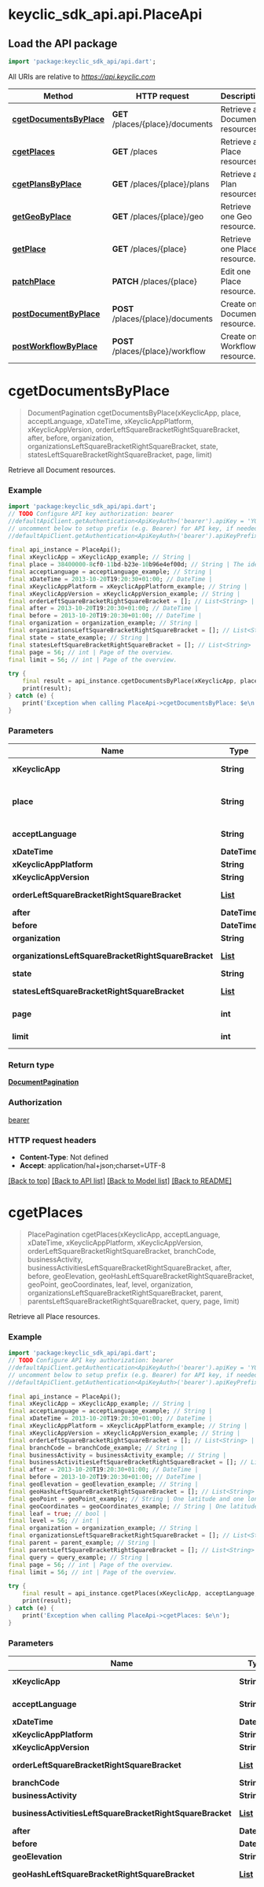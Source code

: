 # keyclic_sdk_api.api.PlaceApi

## Load the API package
```dart
import 'package:keyclic_sdk_api/api.dart';
```

All URIs are relative to *https://api.keyclic.com*

Method | HTTP request | Description
------------- | ------------- | -------------
[**cgetDocumentsByPlace**](PlaceApi.md#cgetdocumentsbyplace) | **GET** /places/{place}/documents | Retrieve all Document resources.
[**cgetPlaces**](PlaceApi.md#cgetplaces) | **GET** /places | Retrieve all Place resources.
[**cgetPlansByPlace**](PlaceApi.md#cgetplansbyplace) | **GET** /places/{place}/plans | Retrieve all Plan resources.
[**getGeoByPlace**](PlaceApi.md#getgeobyplace) | **GET** /places/{place}/geo | Retrieve one Geo resource.
[**getPlace**](PlaceApi.md#getplace) | **GET** /places/{place} | Retrieve one Place resource.
[**patchPlace**](PlaceApi.md#patchplace) | **PATCH** /places/{place} | Edit one Place resource.
[**postDocumentByPlace**](PlaceApi.md#postdocumentbyplace) | **POST** /places/{place}/documents | Create one Document resource.
[**postWorkflowByPlace**](PlaceApi.md#postworkflowbyplace) | **POST** /places/{place}/workflow | Create one Workflow resource.


# **cgetDocumentsByPlace**
> DocumentPagination cgetDocumentsByPlace(xKeyclicApp, place, acceptLanguage, xDateTime, xKeyclicAppPlatform, xKeyclicAppVersion, orderLeftSquareBracketRightSquareBracket, after, before, organization, organizationsLeftSquareBracketRightSquareBracket, state, statesLeftSquareBracketRightSquareBracket, page, limit)

Retrieve all Document resources.

### Example
```dart
import 'package:keyclic_sdk_api/api.dart';
// TODO Configure API key authorization: bearer
//defaultApiClient.getAuthentication<ApiKeyAuth>('bearer').apiKey = 'YOUR_API_KEY';
// uncomment below to setup prefix (e.g. Bearer) for API key, if needed
//defaultApiClient.getAuthentication<ApiKeyAuth>('bearer').apiKeyPrefix = 'Bearer';

final api_instance = PlaceApi();
final xKeyclicApp = xKeyclicApp_example; // String | 
final place = 38400000-8cf0-11bd-b23e-10b96e4ef00d; // String | The identifier of the resource.
final acceptLanguage = acceptLanguage_example; // String | 
final xDateTime = 2013-10-20T19:20:30+01:00; // DateTime | 
final xKeyclicAppPlatform = xKeyclicAppPlatform_example; // String | 
final xKeyclicAppVersion = xKeyclicAppVersion_example; // String | 
final orderLeftSquareBracketRightSquareBracket = []; // List<String> | 
final after = 2013-10-20T19:20:30+01:00; // DateTime | 
final before = 2013-10-20T19:20:30+01:00; // DateTime | 
final organization = organization_example; // String | 
final organizationsLeftSquareBracketRightSquareBracket = []; // List<String> | 
final state = state_example; // String | 
final statesLeftSquareBracketRightSquareBracket = []; // List<String> | 
final page = 56; // int | Page of the overview.
final limit = 56; // int | Page of the overview.

try {
    final result = api_instance.cgetDocumentsByPlace(xKeyclicApp, place, acceptLanguage, xDateTime, xKeyclicAppPlatform, xKeyclicAppVersion, orderLeftSquareBracketRightSquareBracket, after, before, organization, organizationsLeftSquareBracketRightSquareBracket, state, statesLeftSquareBracketRightSquareBracket, page, limit);
    print(result);
} catch (e) {
    print('Exception when calling PlaceApi->cgetDocumentsByPlace: $e\n');
}
```

### Parameters

Name | Type | Description  | Notes
------------- | ------------- | ------------- | -------------
 **xKeyclicApp** | **String**|  | [default to 'com.keyclic.app']
 **place** | **String**| The identifier of the resource. | 
 **acceptLanguage** | **String**|  | [optional] [default to 'en-US']
 **xDateTime** | **DateTime**|  | [optional] 
 **xKeyclicAppPlatform** | **String**|  | [optional] 
 **xKeyclicAppVersion** | **String**|  | [optional] 
 **orderLeftSquareBracketRightSquareBracket** | [**List<String>**](String.md)|  | [optional] [default to const []]
 **after** | **DateTime**|  | [optional] 
 **before** | **DateTime**|  | [optional] 
 **organization** | **String**|  | [optional] 
 **organizationsLeftSquareBracketRightSquareBracket** | [**List<String>**](String.md)|  | [optional] [default to const []]
 **state** | **String**|  | [optional] 
 **statesLeftSquareBracketRightSquareBracket** | [**List<String>**](String.md)|  | [optional] [default to const []]
 **page** | **int**| Page of the overview. | [optional] [default to 1]
 **limit** | **int**| Page of the overview. | [optional] [default to 10]

### Return type

[**DocumentPagination**](DocumentPagination.md)

### Authorization

[bearer](../README.md#bearer)

### HTTP request headers

 - **Content-Type**: Not defined
 - **Accept**: application/hal+json;charset=UTF-8

[[Back to top]](#) [[Back to API list]](../README.md#documentation-for-api-endpoints) [[Back to Model list]](../README.md#documentation-for-models) [[Back to README]](../README.md)

# **cgetPlaces**
> PlacePagination cgetPlaces(xKeyclicApp, acceptLanguage, xDateTime, xKeyclicAppPlatform, xKeyclicAppVersion, orderLeftSquareBracketRightSquareBracket, branchCode, businessActivity, businessActivitiesLeftSquareBracketRightSquareBracket, after, before, geoElevation, geoHashLeftSquareBracketRightSquareBracket, geoPoint, geoCoordinates, leaf, level, organization, organizationsLeftSquareBracketRightSquareBracket, parent, parentsLeftSquareBracketRightSquareBracket, query, page, limit)

Retrieve all Place resources.

### Example
```dart
import 'package:keyclic_sdk_api/api.dart';
// TODO Configure API key authorization: bearer
//defaultApiClient.getAuthentication<ApiKeyAuth>('bearer').apiKey = 'YOUR_API_KEY';
// uncomment below to setup prefix (e.g. Bearer) for API key, if needed
//defaultApiClient.getAuthentication<ApiKeyAuth>('bearer').apiKeyPrefix = 'Bearer';

final api_instance = PlaceApi();
final xKeyclicApp = xKeyclicApp_example; // String | 
final acceptLanguage = acceptLanguage_example; // String | 
final xDateTime = 2013-10-20T19:20:30+01:00; // DateTime | 
final xKeyclicAppPlatform = xKeyclicAppPlatform_example; // String | 
final xKeyclicAppVersion = xKeyclicAppVersion_example; // String | 
final orderLeftSquareBracketRightSquareBracket = []; // List<String> | 
final branchCode = branchCode_example; // String | 
final businessActivity = businessActivity_example; // String | 
final businessActivitiesLeftSquareBracketRightSquareBracket = []; // List<String> | 
final after = 2013-10-20T19:20:30+01:00; // DateTime | 
final before = 2013-10-20T19:20:30+01:00; // DateTime | 
final geoElevation = geoElevation_example; // String | 
final geoHashLeftSquareBracketRightSquareBracket = []; // List<String> | 
final geoPoint = geoPoint_example; // String | One latitude and one longitude serialized and separated by a plus or a minus sign.
final geoCoordinates = geoCoordinates_example; // String | One latitude and one longitude serialized and separated by a plus or a minus sign.
final leaf = true; // bool | 
final level = 56; // int | 
final organization = organization_example; // String | 
final organizationsLeftSquareBracketRightSquareBracket = []; // List<String> | 
final parent = parent_example; // String | 
final parentsLeftSquareBracketRightSquareBracket = []; // List<String> | 
final query = query_example; // String | 
final page = 56; // int | Page of the overview.
final limit = 56; // int | Page of the overview.

try {
    final result = api_instance.cgetPlaces(xKeyclicApp, acceptLanguage, xDateTime, xKeyclicAppPlatform, xKeyclicAppVersion, orderLeftSquareBracketRightSquareBracket, branchCode, businessActivity, businessActivitiesLeftSquareBracketRightSquareBracket, after, before, geoElevation, geoHashLeftSquareBracketRightSquareBracket, geoPoint, geoCoordinates, leaf, level, organization, organizationsLeftSquareBracketRightSquareBracket, parent, parentsLeftSquareBracketRightSquareBracket, query, page, limit);
    print(result);
} catch (e) {
    print('Exception when calling PlaceApi->cgetPlaces: $e\n');
}
```

### Parameters

Name | Type | Description  | Notes
------------- | ------------- | ------------- | -------------
 **xKeyclicApp** | **String**|  | [default to 'com.keyclic.app']
 **acceptLanguage** | **String**|  | [optional] [default to 'en-US']
 **xDateTime** | **DateTime**|  | [optional] 
 **xKeyclicAppPlatform** | **String**|  | [optional] 
 **xKeyclicAppVersion** | **String**|  | [optional] 
 **orderLeftSquareBracketRightSquareBracket** | [**List<String>**](String.md)|  | [optional] [default to const []]
 **branchCode** | **String**|  | [optional] 
 **businessActivity** | **String**|  | [optional] 
 **businessActivitiesLeftSquareBracketRightSquareBracket** | [**List<String>**](String.md)|  | [optional] [default to const []]
 **after** | **DateTime**|  | [optional] 
 **before** | **DateTime**|  | [optional] 
 **geoElevation** | **String**|  | [optional] 
 **geoHashLeftSquareBracketRightSquareBracket** | [**List<String>**](String.md)|  | [optional] [default to const []]
 **geoPoint** | **String**| One latitude and one longitude serialized and separated by a plus or a minus sign. | [optional] 
 **geoCoordinates** | **String**| One latitude and one longitude serialized and separated by a plus or a minus sign. | [optional] 
 **leaf** | **bool**|  | [optional] 
 **level** | **int**|  | [optional] 
 **organization** | **String**|  | [optional] 
 **organizationsLeftSquareBracketRightSquareBracket** | [**List<String>**](String.md)|  | [optional] [default to const []]
 **parent** | **String**|  | [optional] 
 **parentsLeftSquareBracketRightSquareBracket** | [**List<String>**](String.md)|  | [optional] [default to const []]
 **query** | **String**|  | [optional] 
 **page** | **int**| Page of the overview. | [optional] [default to 1]
 **limit** | **int**| Page of the overview. | [optional] [default to 10]

### Return type

[**PlacePagination**](PlacePagination.md)

### Authorization

[bearer](../README.md#bearer)

### HTTP request headers

 - **Content-Type**: Not defined
 - **Accept**: application/hal+json;charset=UTF-8

[[Back to top]](#) [[Back to API list]](../README.md#documentation-for-api-endpoints) [[Back to Model list]](../README.md#documentation-for-models) [[Back to README]](../README.md)

# **cgetPlansByPlace**
> PlanPagination cgetPlansByPlace(xKeyclicApp, place, acceptLanguage, xDateTime, xKeyclicAppPlatform, xKeyclicAppVersion, orderLeftSquareBracketRightSquareBracket, after, before, page, limit)

Retrieve all Plan resources.

### Example
```dart
import 'package:keyclic_sdk_api/api.dart';
// TODO Configure API key authorization: bearer
//defaultApiClient.getAuthentication<ApiKeyAuth>('bearer').apiKey = 'YOUR_API_KEY';
// uncomment below to setup prefix (e.g. Bearer) for API key, if needed
//defaultApiClient.getAuthentication<ApiKeyAuth>('bearer').apiKeyPrefix = 'Bearer';

final api_instance = PlaceApi();
final xKeyclicApp = xKeyclicApp_example; // String | 
final place = 38400000-8cf0-11bd-b23e-10b96e4ef00d; // String | The identifier of the resource.
final acceptLanguage = acceptLanguage_example; // String | 
final xDateTime = 2013-10-20T19:20:30+01:00; // DateTime | 
final xKeyclicAppPlatform = xKeyclicAppPlatform_example; // String | 
final xKeyclicAppVersion = xKeyclicAppVersion_example; // String | 
final orderLeftSquareBracketRightSquareBracket = []; // List<String> | 
final after = 2013-10-20T19:20:30+01:00; // DateTime | 
final before = 2013-10-20T19:20:30+01:00; // DateTime | 
final page = 56; // int | Page of the overview.
final limit = 56; // int | Page of the overview.

try {
    final result = api_instance.cgetPlansByPlace(xKeyclicApp, place, acceptLanguage, xDateTime, xKeyclicAppPlatform, xKeyclicAppVersion, orderLeftSquareBracketRightSquareBracket, after, before, page, limit);
    print(result);
} catch (e) {
    print('Exception when calling PlaceApi->cgetPlansByPlace: $e\n');
}
```

### Parameters

Name | Type | Description  | Notes
------------- | ------------- | ------------- | -------------
 **xKeyclicApp** | **String**|  | [default to 'com.keyclic.app']
 **place** | **String**| The identifier of the resource. | 
 **acceptLanguage** | **String**|  | [optional] [default to 'en-US']
 **xDateTime** | **DateTime**|  | [optional] 
 **xKeyclicAppPlatform** | **String**|  | [optional] 
 **xKeyclicAppVersion** | **String**|  | [optional] 
 **orderLeftSquareBracketRightSquareBracket** | [**List<String>**](String.md)|  | [optional] [default to const []]
 **after** | **DateTime**|  | [optional] 
 **before** | **DateTime**|  | [optional] 
 **page** | **int**| Page of the overview. | [optional] [default to 1]
 **limit** | **int**| Page of the overview. | [optional] [default to 10]

### Return type

[**PlanPagination**](PlanPagination.md)

### Authorization

[bearer](../README.md#bearer)

### HTTP request headers

 - **Content-Type**: Not defined
 - **Accept**: application/hal+json;charset=UTF-8

[[Back to top]](#) [[Back to API list]](../README.md#documentation-for-api-endpoints) [[Back to Model list]](../README.md#documentation-for-models) [[Back to README]](../README.md)

# **getGeoByPlace**
> GeoShape getGeoByPlace(xKeyclicApp, place, acceptLanguage, xDateTime, xKeyclicAppPlatform, xKeyclicAppVersion)

Retrieve one Geo resource.

### Example
```dart
import 'package:keyclic_sdk_api/api.dart';
// TODO Configure API key authorization: bearer
//defaultApiClient.getAuthentication<ApiKeyAuth>('bearer').apiKey = 'YOUR_API_KEY';
// uncomment below to setup prefix (e.g. Bearer) for API key, if needed
//defaultApiClient.getAuthentication<ApiKeyAuth>('bearer').apiKeyPrefix = 'Bearer';

final api_instance = PlaceApi();
final xKeyclicApp = xKeyclicApp_example; // String | 
final place = 38400000-8cf0-11bd-b23e-10b96e4ef00d; // String | The identifier of the resource.
final acceptLanguage = acceptLanguage_example; // String | 
final xDateTime = 2013-10-20T19:20:30+01:00; // DateTime | 
final xKeyclicAppPlatform = xKeyclicAppPlatform_example; // String | 
final xKeyclicAppVersion = xKeyclicAppVersion_example; // String | 

try {
    final result = api_instance.getGeoByPlace(xKeyclicApp, place, acceptLanguage, xDateTime, xKeyclicAppPlatform, xKeyclicAppVersion);
    print(result);
} catch (e) {
    print('Exception when calling PlaceApi->getGeoByPlace: $e\n');
}
```

### Parameters

Name | Type | Description  | Notes
------------- | ------------- | ------------- | -------------
 **xKeyclicApp** | **String**|  | [default to 'com.keyclic.app']
 **place** | **String**| The identifier of the resource. | 
 **acceptLanguage** | **String**|  | [optional] [default to 'en-US']
 **xDateTime** | **DateTime**|  | [optional] 
 **xKeyclicAppPlatform** | **String**|  | [optional] 
 **xKeyclicAppVersion** | **String**|  | [optional] 

### Return type

[**GeoShape**](GeoShape.md)

### Authorization

[bearer](../README.md#bearer)

### HTTP request headers

 - **Content-Type**: Not defined
 - **Accept**: application/hal+json;charset=UTF-8

[[Back to top]](#) [[Back to API list]](../README.md#documentation-for-api-endpoints) [[Back to Model list]](../README.md#documentation-for-models) [[Back to README]](../README.md)

# **getPlace**
> Place getPlace(xKeyclicApp, place, acceptLanguage, xDateTime, xKeyclicAppPlatform, xKeyclicAppVersion)

Retrieve one Place resource.

### Example
```dart
import 'package:keyclic_sdk_api/api.dart';
// TODO Configure API key authorization: bearer
//defaultApiClient.getAuthentication<ApiKeyAuth>('bearer').apiKey = 'YOUR_API_KEY';
// uncomment below to setup prefix (e.g. Bearer) for API key, if needed
//defaultApiClient.getAuthentication<ApiKeyAuth>('bearer').apiKeyPrefix = 'Bearer';

final api_instance = PlaceApi();
final xKeyclicApp = xKeyclicApp_example; // String | 
final place = 38400000-8cf0-11bd-b23e-10b96e4ef00d; // String | The identifier of the resource.
final acceptLanguage = acceptLanguage_example; // String | 
final xDateTime = 2013-10-20T19:20:30+01:00; // DateTime | 
final xKeyclicAppPlatform = xKeyclicAppPlatform_example; // String | 
final xKeyclicAppVersion = xKeyclicAppVersion_example; // String | 

try {
    final result = api_instance.getPlace(xKeyclicApp, place, acceptLanguage, xDateTime, xKeyclicAppPlatform, xKeyclicAppVersion);
    print(result);
} catch (e) {
    print('Exception when calling PlaceApi->getPlace: $e\n');
}
```

### Parameters

Name | Type | Description  | Notes
------------- | ------------- | ------------- | -------------
 **xKeyclicApp** | **String**|  | [default to 'com.keyclic.app']
 **place** | **String**| The identifier of the resource. | 
 **acceptLanguage** | **String**|  | [optional] [default to 'en-US']
 **xDateTime** | **DateTime**|  | [optional] 
 **xKeyclicAppPlatform** | **String**|  | [optional] 
 **xKeyclicAppVersion** | **String**|  | [optional] 

### Return type

[**Place**](Place.md)

### Authorization

[bearer](../README.md#bearer)

### HTTP request headers

 - **Content-Type**: Not defined
 - **Accept**: application/hal+json;charset=UTF-8

[[Back to top]](#) [[Back to API list]](../README.md#documentation-for-api-endpoints) [[Back to Model list]](../README.md#documentation-for-models) [[Back to README]](../README.md)

# **patchPlace**
> Place patchPlace(xKeyclicApp, place, placePatch, acceptLanguage, xDateTime, xKeyclicAppPlatform, xKeyclicAppVersion)

Edit one Place resource.

### Example
```dart
import 'package:keyclic_sdk_api/api.dart';
// TODO Configure API key authorization: bearer
//defaultApiClient.getAuthentication<ApiKeyAuth>('bearer').apiKey = 'YOUR_API_KEY';
// uncomment below to setup prefix (e.g. Bearer) for API key, if needed
//defaultApiClient.getAuthentication<ApiKeyAuth>('bearer').apiKeyPrefix = 'Bearer';

final api_instance = PlaceApi();
final xKeyclicApp = xKeyclicApp_example; // String | 
final place = 38400000-8cf0-11bd-b23e-10b96e4ef00d; // String | The identifier of the resource.
final placePatch = PlacePatch(); // PlacePatch | 
final acceptLanguage = acceptLanguage_example; // String | 
final xDateTime = 2013-10-20T19:20:30+01:00; // DateTime | 
final xKeyclicAppPlatform = xKeyclicAppPlatform_example; // String | 
final xKeyclicAppVersion = xKeyclicAppVersion_example; // String | 

try {
    final result = api_instance.patchPlace(xKeyclicApp, place, placePatch, acceptLanguage, xDateTime, xKeyclicAppPlatform, xKeyclicAppVersion);
    print(result);
} catch (e) {
    print('Exception when calling PlaceApi->patchPlace: $e\n');
}
```

### Parameters

Name | Type | Description  | Notes
------------- | ------------- | ------------- | -------------
 **xKeyclicApp** | **String**|  | [default to 'com.keyclic.app']
 **place** | **String**| The identifier of the resource. | 
 **placePatch** | [**PlacePatch**](PlacePatch.md)|  | 
 **acceptLanguage** | **String**|  | [optional] [default to 'en-US']
 **xDateTime** | **DateTime**|  | [optional] 
 **xKeyclicAppPlatform** | **String**|  | [optional] 
 **xKeyclicAppVersion** | **String**|  | [optional] 

### Return type

[**Place**](Place.md)

### Authorization

[bearer](../README.md#bearer)

### HTTP request headers

 - **Content-Type**: application/json;charset=UTF-8
 - **Accept**: application/hal+json;charset=UTF-8

[[Back to top]](#) [[Back to API list]](../README.md#documentation-for-api-endpoints) [[Back to Model list]](../README.md#documentation-for-models) [[Back to README]](../README.md)

# **postDocumentByPlace**
> Document postDocumentByPlace(xKeyclicApp, place, documentData, acceptLanguage, xDateTime, xKeyclicAppPlatform, xKeyclicAppVersion)

Create one Document resource.

### Example
```dart
import 'package:keyclic_sdk_api/api.dart';
// TODO Configure API key authorization: bearer
//defaultApiClient.getAuthentication<ApiKeyAuth>('bearer').apiKey = 'YOUR_API_KEY';
// uncomment below to setup prefix (e.g. Bearer) for API key, if needed
//defaultApiClient.getAuthentication<ApiKeyAuth>('bearer').apiKeyPrefix = 'Bearer';

final api_instance = PlaceApi();
final xKeyclicApp = xKeyclicApp_example; // String | 
final place = 38400000-8cf0-11bd-b23e-10b96e4ef00d; // String | The identifier of the resource.
final documentData = DocumentData(); // DocumentData | 
final acceptLanguage = acceptLanguage_example; // String | 
final xDateTime = 2013-10-20T19:20:30+01:00; // DateTime | 
final xKeyclicAppPlatform = xKeyclicAppPlatform_example; // String | 
final xKeyclicAppVersion = xKeyclicAppVersion_example; // String | 

try {
    final result = api_instance.postDocumentByPlace(xKeyclicApp, place, documentData, acceptLanguage, xDateTime, xKeyclicAppPlatform, xKeyclicAppVersion);
    print(result);
} catch (e) {
    print('Exception when calling PlaceApi->postDocumentByPlace: $e\n');
}
```

### Parameters

Name | Type | Description  | Notes
------------- | ------------- | ------------- | -------------
 **xKeyclicApp** | **String**|  | [default to 'com.keyclic.app']
 **place** | **String**| The identifier of the resource. | 
 **documentData** | [**DocumentData**](DocumentData.md)|  | 
 **acceptLanguage** | **String**|  | [optional] [default to 'en-US']
 **xDateTime** | **DateTime**|  | [optional] 
 **xKeyclicAppPlatform** | **String**|  | [optional] 
 **xKeyclicAppVersion** | **String**|  | [optional] 

### Return type

[**Document**](Document.md)

### Authorization

[bearer](../README.md#bearer)

### HTTP request headers

 - **Content-Type**: application/json;charset=UTF-8
 - **Accept**: application/hal+json;charset=UTF-8

[[Back to top]](#) [[Back to API list]](../README.md#documentation-for-api-endpoints) [[Back to Model list]](../README.md#documentation-for-models) [[Back to README]](../README.md)

# **postWorkflowByPlace**
> Place postWorkflowByPlace(xKeyclicApp, place, workflowData, acceptLanguage, xDateTime, xKeyclicAppPlatform, xKeyclicAppVersion)

Create one Workflow resource.

### Example
```dart
import 'package:keyclic_sdk_api/api.dart';
// TODO Configure API key authorization: bearer
//defaultApiClient.getAuthentication<ApiKeyAuth>('bearer').apiKey = 'YOUR_API_KEY';
// uncomment below to setup prefix (e.g. Bearer) for API key, if needed
//defaultApiClient.getAuthentication<ApiKeyAuth>('bearer').apiKeyPrefix = 'Bearer';

final api_instance = PlaceApi();
final xKeyclicApp = xKeyclicApp_example; // String | 
final place = 38400000-8cf0-11bd-b23e-10b96e4ef00d; // String | The identifier of the resource.
final workflowData = WorkflowData(); // WorkflowData | 
final acceptLanguage = acceptLanguage_example; // String | 
final xDateTime = 2013-10-20T19:20:30+01:00; // DateTime | 
final xKeyclicAppPlatform = xKeyclicAppPlatform_example; // String | 
final xKeyclicAppVersion = xKeyclicAppVersion_example; // String | 

try {
    final result = api_instance.postWorkflowByPlace(xKeyclicApp, place, workflowData, acceptLanguage, xDateTime, xKeyclicAppPlatform, xKeyclicAppVersion);
    print(result);
} catch (e) {
    print('Exception when calling PlaceApi->postWorkflowByPlace: $e\n');
}
```

### Parameters

Name | Type | Description  | Notes
------------- | ------------- | ------------- | -------------
 **xKeyclicApp** | **String**|  | [default to 'com.keyclic.app']
 **place** | **String**| The identifier of the resource. | 
 **workflowData** | [**WorkflowData**](WorkflowData.md)|  | 
 **acceptLanguage** | **String**|  | [optional] [default to 'en-US']
 **xDateTime** | **DateTime**|  | [optional] 
 **xKeyclicAppPlatform** | **String**|  | [optional] 
 **xKeyclicAppVersion** | **String**|  | [optional] 

### Return type

[**Place**](Place.md)

### Authorization

[bearer](../README.md#bearer)

### HTTP request headers

 - **Content-Type**: application/json;charset=UTF-8
 - **Accept**: application/hal+json;charset=UTF-8

[[Back to top]](#) [[Back to API list]](../README.md#documentation-for-api-endpoints) [[Back to Model list]](../README.md#documentation-for-models) [[Back to README]](../README.md)

